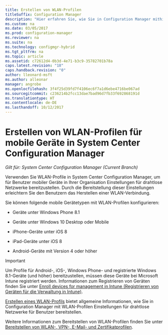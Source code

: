 ```yaml
---
title: Erstellen von WLAN-Profilen
titleSuffix: Configuration Manager
description: "Hier erfahren Sie, wie Sie in Configuration Manager mithilfe von WLAN-Profilen Einstellungen für drahtlose Netzwerke für Benutzer mobiler Geräte in Ihrer Organisation bereitstellen."
ms.custom: na
ms.date: 03/05/2017
ms.prod: configuration-manager
ms.reviewer: na
ms.suite: na
ms.technology: configmgr-hybrid
ms.tgt_pltfrm: na
ms.topic: article
ms.assetid: c72612d4-0b3d-4e71-b3c9-35782701b78a
caps.latest.revision: "18"
caps.handback.revision: "0"
author: lleonard-msft
ms.author: alleonar
manager: angrobe
ms.openlocfilehash: 3f4f25d39fd7f4106ec6f7a1d6ebe4716be067ad
ms.sourcegitcommit: c236214b2fcc13dae7bad96d7fb33f692868191d
ms.translationtype: HT
ms.contentlocale: de-DE
ms.lasthandoff: 10/12/2017
---
```

# <a name="how-to-create-wi-fi-profiles-for-mobile-devices-in-system-center-configuration-manager"></a>Erstellen von WLAN-Profilen für mobile Geräte in System Center Configuration Manager

*Gilt für: System Center Configuration Manager (Current Branch)*

Verwenden Sie WLAN-Profile in System Center Configuration Manager, um für Benutzer mobiler Geräte in Ihrer Organisation Einstellungen für drahtlose Netzwerke bereitzustellen. Durch die Bereitstellung dieser Einstellungen erleichtern Sie den Benutzern das Herstellen einer WLAN-Verbindung.  

Sie können folgende mobile Gerätetypen mit WLAN-Profilen konfigurieren:  

-   Geräte unter Windows Phone 8.1  

-   Geräte unter Windows 10 Desktop oder Mobile  

-   iPhone-Geräte unter iOS 8  

-   iPad-Geräte unter iOS 8  

-   Android-Geräte mit Version 4 oder höher

> [!IMPORTANT]  
>  Um Profile für Android-, iOS-, Windows Phone- und registrierte Windows 8.1-Geräte (und höher) bereitzustellen, müssen diese Geräte bei Microsoft Intune registriert werden. Informationen zum Registrieren von Geräten finden Sie unter [Enroll devices for management in Intune (Registrieren von Geräten für die Verwaltung in Intune)](https://docs.microsoft.com/intune/deploy-use/enroll-devices-in-microsoft-intune).  

[Erstellen eines WLAN-Profils](../../protect/deploy-use/create-wifi-profiles.md#create-a-wi-fi-profile) bietet allgemeine Informationen, wie Sie in Configuration Manager mit WLAN-Profilen Einstellungen für drahtlose Netzwerke für Benutzer bereitstellen.

Weitere Informationen zum Bereitstellen von WLAN-Profilen finden Sie unter [Bereitstellen von WLAN-, VPN-, E-Mail- und Zertifikatprofilen](../../protect/deploy-use/deploy-wifi-vpn-email-cert-profiles.md).
